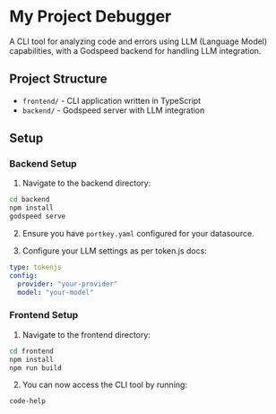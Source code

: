 # My Project Debugger

A CLI tool for analyzing code and errors using LLM (Language Model) capabilities, with a Godspeed backend for handling LLM integration.

## Project Structure

- `frontend/` - CLI application written in TypeScript
- `backend/` - Godspeed server with LLM integration

## Setup

### Backend Setup

1. Navigate to the backend directory:
```sh
cd backend
npm install 
godspeed serve
```

2. Ensure you have `portkey.yaml` configured for your datasource.

3. Configure your LLM settings as per token.js docs:
```yaml
type: tokenjs
config:
  provider: "your-provider"
  model: "your-model"
```

### Frontend Setup

1. Navigate to the frontend directory:
```sh
cd frontend
npm install
npm run build
```


2. You can now access the CLI tool by running:
```sh
code-help
```


